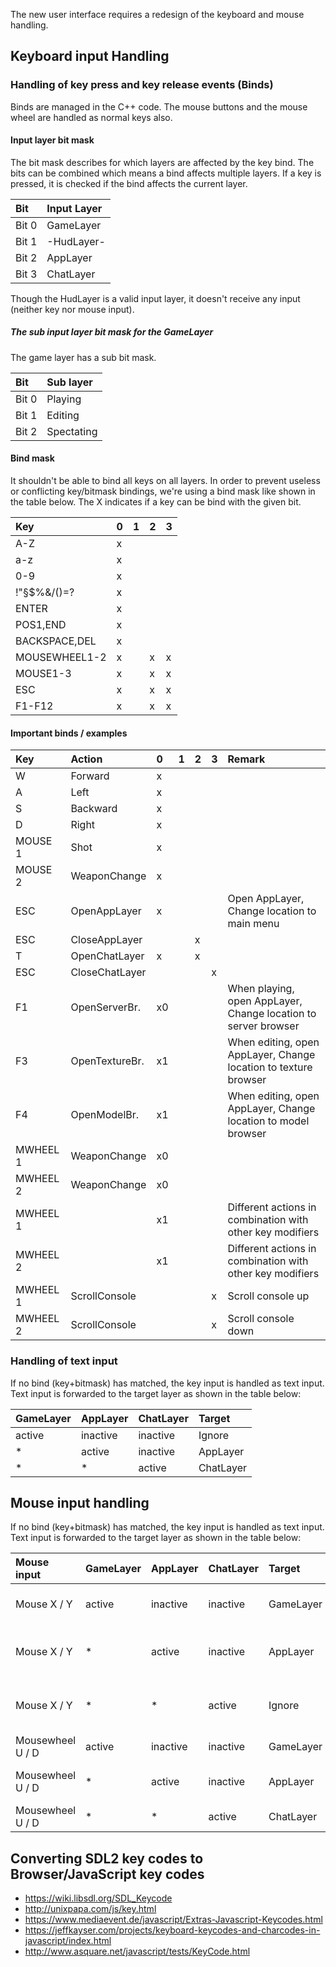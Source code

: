 The new user interface requires a redesign of the keyboard and mouse handling.

## Keyboard input Handling

### Handling of key press and key release events (Binds)

Binds are managed in the C++ code. The mouse buttons and the mouse wheel are handled as normal keys also.

#### Input layer bit mask

The bit mask describes for which layers are affected by the key bind. The bits can be combined which means a bind affects multiple layers. If a key is pressed, it is checked if the bind affects the current layer.

| Bit           | Input Layer   |
|:------------- |:------------- |
| Bit 0         | GameLayer     |
| Bit 1         | -HudLayer-    |
| Bit 2         | AppLayer      |
| Bit 3         | ChatLayer     |

Though the HudLayer is a valid input layer, it doesn't receive any input (neither key nor mouse input).

##### The sub input layer bit mask for the GameLayer

The game layer has a sub bit mask.

| Bit           | Sub layer     |
|:------------- |:------------- |
| Bit 0         | Playing       |
| Bit 1         | Editing       |
| Bit 2         | Spectating    |

#### Bind mask

It shouldn't be able to bind all keys on all layers. In order to prevent useless or conflicting key/bitmask bindings, we're using a bind mask like shown in the table below. The X indicates if a key can be bind with the given bit.

| Key           | 0  | 1  | 2  | 3  |
|:------------- |:-- |:-- |:-- |:-- |
| A-Z           | x  |    |    |    |
| a-z           | x  |    |    |    |
| 0-9           | x  |    |    |    |
| !"§$%&/()=?   | x  |    |    |    |
| ENTER         | x  |    |    |    |
| POS1,END      | x  |    |    |    |
| BACKSPACE,DEL | x  |    |    |    |
| MOUSEWHEEL1-2 | x  |    | x  | x  |
| MOUSE1-3      | x  |    | x  | x  |
| ESC           | x  |    | x  | x  |
| F1-F12        | x  |    | x  | x  |

#### Important binds / examples

| Key      | Action         | 0  | 1  | 2  | 3  | Remark                                                    |
|:-------- |:-------------- |:-- |:-- |:-- |:-- |:--------------------------------------------------------- |
| W        | Forward        | x  |    |    |    |                                                           |
| A        | Left           | x  |    |    |    |                                                           |
| S        | Backward       | x  |    |    |    |                                                           |
| D        | Right          | x  |    |    |    |                                                           |
| MOUSE 1  | Shot           | x  |    |    |    |                                                           |
| MOUSE 2  | WeaponChange   | x  |    |    |    |                                                           |
| ESC      | OpenAppLayer   | x  |    |    |    | Open AppLayer, Change location to main menu               |
| ESC      | CloseAppLayer  |    |    | x  |    |                                                           |
| T        | OpenChatLayer  | x  |    | x  |    |                                                           |
| ESC      | CloseChatLayer |    |    |    | x  |                                                           |
| F1       | OpenServerBr.  | x0 |    |    |    | When playing, open AppLayer, Change location to server browser  |
| F3       | OpenTextureBr. | x1 |    |    |    | When editing, open AppLayer, Change location to texture browser |
| F4       | OpenModelBr.   | x1 |    |    |    | When editing, open AppLayer, Change location to model browser   |
| MWHEEL 1 | WeaponChange   | x0 |    |    |    |                                                           |
| MWHEEL 2 | WeaponChange   | x0 |    |    |    |                                                           |
| MWHEEL 1 |                | x1 |    |    |    | Different actions in combination with other key modifiers |
| MWHEEL 2 |                | x1 |    |    |    | Different actions in combination with other key modifiers |
| MWHEEL 1 | ScrollConsole  |    |    |    | x  | Scroll console up                                         |
| MWHEEL 2 | ScrollConsole  |    |    |    | x  | Scroll console down                                       |


### Handling of text input

If no bind (key+bitmask) has matched, the key input is handled as text input. Text input is forwarded to the target layer as shown in the table below:

| GameLayer | AppLayer | ChatLayer | Target        |
|:--------- |:-------- |:--------- |:------------- |
| active    | inactive | inactive  | Ignore        |
| *         | active   | inactive  | AppLayer      |
| *         | *        | active    | ChatLayer     |

## Mouse input handling

If no bind (key+bitmask) has matched, the key input is handled as text input. Text input is forwarded to the target layer as shown in the table below:

| Mouse input      | GameLayer | AppLayer | ChatLayer | Target        | Remarks                  |
|:---------------- |:--------- |:-------- |:--------- |:------------- |:------------------------ |
| Mouse X / Y      | active    | inactive | inactive  | GameLayer     | Rotates the player       |
| Mouse X / Y      | *         | active   | inactive  | AppLayer      | Move the mouse in the UI |
| Mouse X / Y      | *         | *        | active    | Ignore        | No mouse input in chat   |
| Mousewheel U / D | active    | inactive | inactive  | GameLayer     | Binds                    |
| Mousewheel U / D | *         | active   | inactive  | AppLayer      | Mouse wheel in the UI    |
| Mousewheel U / D | *         | *        | active    | ChatLayer     | Binds                    |

## Converting SDL2 key codes to Browser/JavaScript key codes

* https://wiki.libsdl.org/SDL_Keycode
* http://unixpapa.com/js/key.html
* https://www.mediaevent.de/javascript/Extras-Javascript-Keycodes.html
* https://jeffkayser.com/projects/keyboard-keycodes-and-charcodes-in-javascript/index.html
* http://www.asquare.net/javascript/tests/KeyCode.html
